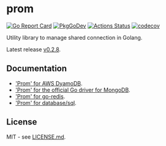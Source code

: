 # prom

[![Go Report Card](https://goreportcard.com/badge/github.com/btnguyen2k/prom)](https://goreportcard.com/report/github.com/btnguyen2k/prom)
[![PkgGoDev](https://pkg.go.dev/badge/github.com/btnguyen2k/prom)](https://pkg.go.dev/github.com/btnguyen2k/prom)
[![Actions Status](https://github.com/btnguyen2k/prom/workflows/prom/badge.svg)](https://github.com/btnguyen2k/prom/actions)
[![codecov](https://codecov.io/gh/btnguyen2k/prom/branch/master/graph/badge.svg?token=EBTGTZMSUV)](https://codecov.io/gh/btnguyen2k/prom)

Utility library to manage shared connection in Golang.

Latest release [v0.2.8](RELEASE-NOTES.md).

## Documentation

- ['Prom' for AWS DyamoDB](aws-dynamodb.md).
- ['Prom' for the official Go driver for MongoDB](mongo.md).
- ['Prom' for go-redis](go-redis.md).
- ['Prom' for database/sql](sql.md).

## License

MIT - see [LICENSE.md](LICENSE.md).
